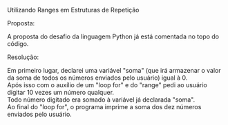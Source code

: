 Utilizando Ranges em Estruturas de Repetição

Proposta:

A proposta do desafio da linguagem Python já está comentada no topo do código.

Resolução: 

Em primeiro lugar, declarei uma variável "soma" (que irá armazenar o valor da soma de todos os números enviados pelo usuário) igual à 0.    
Após isso com o auxílio de um "loop for" e do "range" pedi ao usuário digitar 10 vezes um número qualquer.  
Todo número digitado era somado à variável já declarada "soma".    
Ao final do "loop for", o programa imprime a soma dos dez números enviados pelo usuário.
